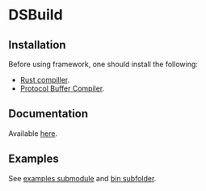 # DSBuild

## Installation
Before using framework, one should install the following:
  - [Rust compiller](https://www.rust-lang.org/tools/install).
  - [Protocol Buffer Compiler](https://grpc.io/docs/protoc-installation/).

## Documentation
Available [here](https://egnees.github.io/dsbuild/docs/dsbuild/).

## Examples
See [examples submodule](https://egnees.github.io/dsbuild/docs/dsbuild/examples/index.html) and [bin subfolder](https://github.com/egnees/dsbuild/tree/master/bin).


